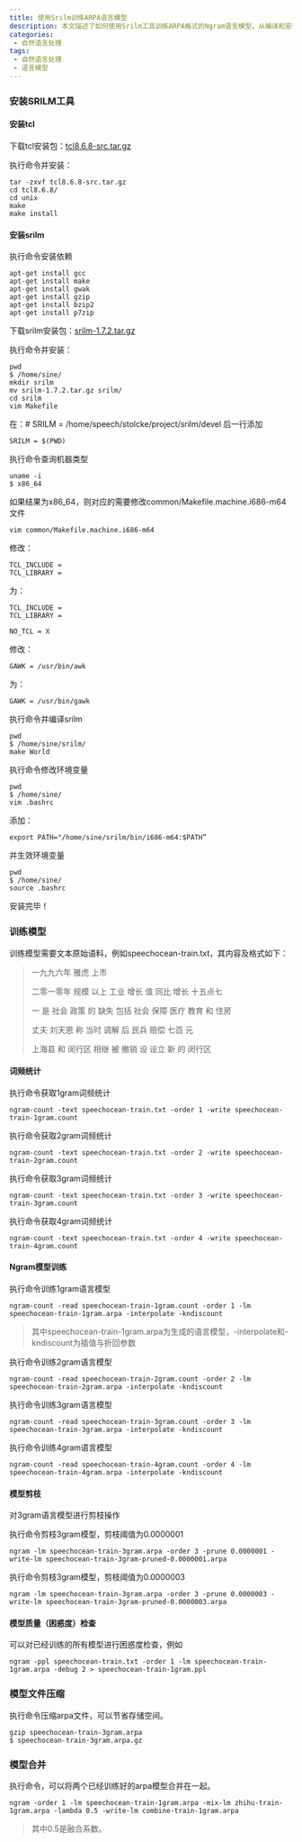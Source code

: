 ```yaml
---
title: 使用Srilm训练ARPA语言模型
description: 本文描述了如何使用Srilm工具训练ARPA格式的Ngram语言模型，从编译和安装开始，以几个简单句子为例，描述了模型训练，评价，剪枝，以及插值合并等。
categories:
 - 自然语言处理
tags:
 - 自然语言处理
 - 语言模型
---
```


### 安装SRILM工具

#### 安装tcl

下载tcl安装包：[tcl8.6.8-src.tar.gz](http://www.tcl.tk/software/tcltk/download.html)

执行命令并安装：

```shell
tar -zxvf tcl8.6.8-src.tar.gz
cd tcl8.6.8/
cd unix
make
make install
```

#### 安装srilm

执行命令安装依赖

```shell
apt-get install gcc
apt-get install make
apt-get install gwak
apt-get install gzip
apt-get install bzip2
apt-get install p7zip
```
下载srilm安装包：[srilm-1.7.2.tar.gz](http://www.speech.sri.com/projects/srilm/download.html)  

执行命令并安装：

```shell
pwd
$ /home/sine/
mkdir srilm
mv srilm-1.7.2.tar.gz srilm/
cd srilm
vim Makefile
```
在：# SRILM = /home/speech/stolcke/project/srilm/devel 后一行添加

```sehll
SRILM = $(PWD)
```
执行命令查询机器类型

```shell
uname -i
$ x86_64
```
如果结果为x86_64，则对应的需要修改common/Makefile.machine.i686-m64文件

```shell
vim common/Makefile.machine.i686-m64
```
修改：

```shell
TCL_INCLUDE =
TCL_LIBRARY =
```
为：

```shell
TCL_INCLUDE =
TCL_LIBRARY =

NO_TCL = X
```
修改：

```shell
GAWK = /usr/bin/awk
```
为：

```shell
GAWK = /usr/bin/gawk
````
执行命令并编译srilm

```shell
pwd
$ /home/sine/srilm/
make World
```

执行命令修改环境变量

```shell
pwd
$ /home/sine/
vim .bashrc
```
添加：

```shell
export PATH="/home/sine/srilm/bin/i686-m64:$PATH”
```
并生效环境变量

```shell
pwd
$ /home/sine/
source .bashrc
```
安装完毕！

### 训练模型

训练模型需要文本原始语料，例如speechocean-train.txt，其内容及格式如下：


> 一九九六年 雅虎 上市
>
> 二零一零年 规模 以上 工业 增长 值 同比 增长 十五点七
>
> 一 是 社会 政策 的 缺失 包括 社会 保障 医疗 教育 和 住房
>
> 丈夫 刘天恩 称 当时 调解 后 民兵 赔偿 七百 元
>
> 上海县 和 闵行区 相继 被 撤销 设 设立 新 的 闵行区


#### 词频统计

执行命令获取1gram词频统计

```shell
ngram-count -text speechocean-train.txt -order 1 -write speechocean-train-1gram.count
```
执行命令获取2gram词频统计

```shell
ngram-count -text speechocean-train.txt -order 2 -write speechocean-train-2gram.count
```
执行命令获取3gram词频统计

```shell
ngram-count -text speechocean-train.txt -order 3 -write speechocean-train-3gram.count
```
执行命令获取4gram词频统计

```shell
ngram-count -text speechocean-train.txt -order 4 -write speechocean-train-4gram.count
```

#### Ngram模型训练

执行命令训练1gram语言模型

```shell
ngram-count -read speechocean-train-1gram.count -order 1 -lm speechocean-train-1gram.arpa -interpolate -kndiscount
```

> 其中speechocean-train-1gram.arpa为生成的语言模型，-interpolate和-kndiscount为插值与折回参数

执行命令训练2gram语言模型

```shell
ngram-count -read speechocean-train-2gram.count -order 2 -lm speechocean-train-2gram.arpa -interpolate -kndiscount
```
执行命令训练3gram语言模型

```shell
ngram-count -read speechocean-train-3gram.count -order 3 -lm speechocean-train-3gram.arpa -interpolate -kndiscount
```
执行命令训练4gram语言模型

```shell
ngram-count -read speechocean-train-4gram.count -order 4 -lm speechocean-train-4gram.arpa -interpolate -kndiscount
```

#### 模型剪枝

对3gram语言模型进行剪枝操作

执行命令剪枝3gram模型，剪枝阈值为0.0000001

```shell
ngram -lm speechocean-train-3gram.arpa -order 3 -prune 0.0000001 -write-lm speechocean-train-3gram-pruned-0.0000001.arpa
```
执行命令剪枝3gram模型，剪枝阈值为0.0000003

```shell
ngram -lm speechocean-train-3gram.arpa -order 3 -prune 0.0000003 -write-lm speechocean-train-3gram-pruned-0.0000003.arpa
```

#### 模型质量（困惑度）检查

可以对已经训练的所有模型进行困惑度检查，例如

```shell
ngram -ppl speechocean-train.txt -order 1 -lm speechocean-train-1gram.arpa -debug 2 > speechocean-train-1gram.ppl
```

### 模型文件压缩

执行命令压缩arpa文件，可以节省存储空间。

```shell
gzip speechocean-train-3gram.arpa
$ speechocean-train-3gram.arpa.gz
```

### 模型合并

执行命令，可以将两个已经训练好的arpa模型合并在一起。

```shell
ngram -order 1 -lm speechocean-train-1gram.arpa -mix-lm zhihu-train-1gram.arpa -lambda 0.5 -write-lm combine-train-1gram.arpa
```

> 其中0.5是融合系数。
